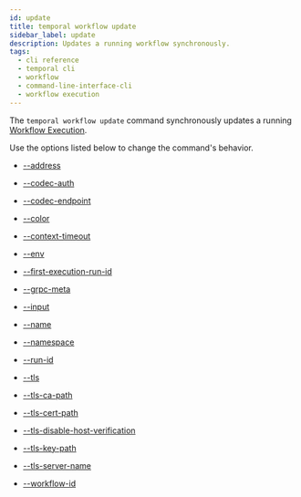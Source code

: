 ```yaml
---
id: update
title: temporal workflow update
sidebar_label: update
description: Updates a running workflow synchronously.
tags:
  - cli reference
  - temporal cli
  - workflow
  - command-line-interface-cli
  - workflow execution
---
```


The `temporal workflow update` command synchronously updates a running [Workflow Execution](/concepts/what-is-a-workflow-execution).

Use the options listed below to change the command's behavior.

- [--address](/cli/cmd-options/address)

- [--codec-auth](/cli/cmd-options/codec-auth)

- [--codec-endpoint](/cli/cmd-options/codec-endpoint)

- [--color](/cli/cmd-options/color)

- [--context-timeout](/cli/cmd-options/context-timeout)

- [--env](/cli/cmd-options/env)

- [--first-execution-run-id](/cli/cmd-options/first-execution-run-id)

- [--grpc-meta](/cli/cmd-options/grpc-meta)

- [--input](/cli/cmd-options/input)

- [--name](/cli/cmd-options/name)

- [--namespace](/cli/cmd-options/namespace)

- [--run-id](/cli/cmd-options/run-id)

- [--tls](/cli/cmd-options/tls)

- [--tls-ca-path](/cli/cmd-options/tls-ca-path)

- [--tls-cert-path](/cli/cmd-options/tls-cert-path)

- [--tls-disable-host-verification](/cli/cmd-options/tls-disable-host-verification)

- [--tls-key-path](/cli/cmd-options/tls-key-path)

- [--tls-server-name](/cli/cmd-options/tls-server-name)

- [--workflow-id](/cli/cmd-options/workflow-id)
